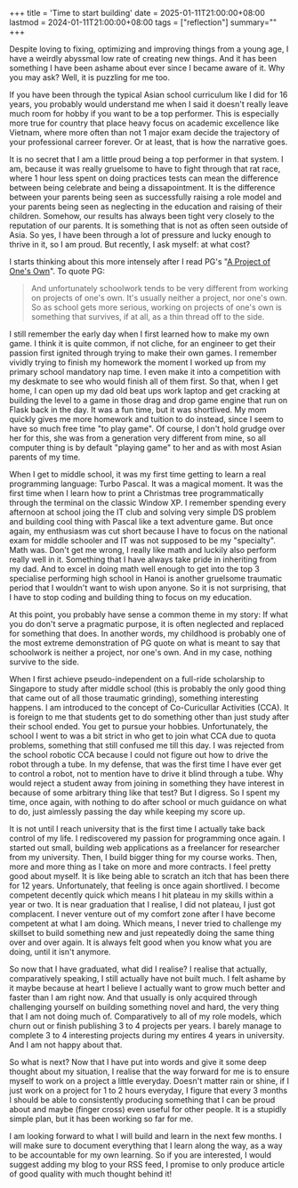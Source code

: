 +++
title = 'Time to start building'
date = 2025-01-11T21:00:00+08:00
lastmod = 2024-01-11T21:00:00+08:00
tags = ["reflection"]
summary=""
+++

Despite loving to fixing, optimizing and improving things from a young age, I have a weirdly abyssmal low rate of creating new things. And it has been something I have been ashame about ever since I became aware of it. Why you may ask? Well, it is puzzling for me too.

If you have been through the typical Asian school curriculum like I did for 16 years, you probably would understand me when I said it doesn't really leave much room for hobby if you want to be a top performer. This is especially more true for country that place heavy focus on academic excellence like Vietnam, where more often than not 1 major exam decide the trajectory of your professional carreer forever. Or at least, that is how the narrative goes.

It is no secret that I am a little proud being a top performer in that system. I am, because it was really gruelsome to have to fight through that rat race, where 1 hour less spent on doing practices tests can mean the difference between being celebrate and being a dissapointment. It is the difference between your parents being seen as successfully raising a role model and your parents being seen as neglecting in the education and raising of their children. Somehow, our results has always been tight very closely to the reputation of our parents. It is something that is not as often seen outside of Asia. So yes, I have been through a lot of pressure and lucky enough to thrive in it, so I am proud. But recently, I ask myself: at what cost?

I starts thinking about this more intensely after I read PG's "[A Project of One's Own](https://paulgraham.com/own.html)". To quote PG: 

> And unfortunately schoolwork tends to be very different from working on projects of one's own. It's usually neither a project, nor one's own. So as school gets more serious, working on projects of one's own is something that survives, if at all, as a thin thread off to the side.

I still remember the early day when I first learned how to make my own game. I think it is quite common, if not cliche, for an engineer to get their passion first ignited through trying to make their own games. I remember vividly trying to finish my homework the moment I worked up from my primary school mandatory nap time. I even make it into a competition with my deskmate to see who would finish all of them first. So that, when I get home, I can open up my dad old beat ups work laptop and get cracking at building the level to a game in those drag and drop game engine that run on Flask back in the day. It was a fun time, but it was shortlived. My mom quickly gives me more homework and tuition to do instead, since I seem to have so much free time "to play game". Of course, I don't hold grudge over her for this, she was from a generation very different from mine, so all computer thing is by default "playing game" to her and as with most Asian parents of my time.

When I get to middle school, it was my first time getting to learn a real programming language: Turbo Pascal. It was a magical moment. It was the first time when I learn how to print a Christmas tree programmatically through the terminal on the classic Window XP. I remember spending every afternoon at school joing the IT club and solving very simple DS problem and building cool thing with Pascal like a text adventure game. But once again, my enthusiasm was cut short because I have to focus on the national exam for middle schooler and IT was not supposed to be my "specialty". Math was. Don't get me wrong, I really like math and luckily also perform really well in it. Something that I have always take pride in inheriting from my dad. And to excel in doing math well enough to get into the top 3 specialise performing high school in Hanoi is another gruelsome traumatic period that I wouldn't want to wish upon anyone. So it is not surprising, that I have to stop coding and building thing to focus on my education. 

At this point, you probably have sense a common theme in my story: If what you do don't serve a pragmatic purpose, it is often neglected and replaced for something that does. In another words, my childhood is probably one of the most extreme demonstration of PG quote on what is meant to say that schoolwork is neither a project, nor one's own. And in my case, nothing survive to the side.

When I first achieve pseudo-independent on a full-ride scholarship to Singapore to study after middle school (this is probably the only good thing that came out of all those traumatic grinding), something interesting happens. I am introduced to the concept of Co-Curicullar Activities (CCA). It is foreign to me that students get to do something other than just study after their school ended. You get to pursue your hobbies. Unfortunately, the school I went to was a bit strict in who get to join what CCA due to quota problems, something that still confused me till this day. I was rejected from the school robotic CCA because I could not figure out how to drive the robot through a tube. In my defense, that was the first time I have ever get to control a robot, not to mention have to drive it blind through a tube. Why would reject a student away from joining in something they have interest in because of some arbitrary thing like that test? But I digress. So I spent my time, once again, with nothing to do after school or much guidance on what to do, just aimlessly passing the day while keeping my score up.

It is not until I reach university that is the first time I actually take back control of my life. I rediscovered my passion for programming once again. I started out small, building web applications as a freelancer for researcher from my university. Then, I build bigger thing for my course works. Then, more and more thing as I take on more and more contracts. I feel pretty good about myself. It is like being able to scratch an itch that has been there for 12 years. Unfortunately, that feeling is once again shortlived. I become competent decently quick which means I hit plateau in my skills within a year or two. It is near graduation that I realise, I did not plateau, I just got complacent. I never venture out of my comfort zone after I have become competent at what I am doing. Which means, I never tried to challenge my skillset to build something new and just repeatedly doing the same thing over and over again. It is always felt good when you know what you are doing, until it isn't anymore.

So now that I have graduated, what did I realise? I realise that actually, comparatively speaking, I still actually have not built much. I felt ashame by it maybe because at heart I believe I actually want to grow much better and faster than I am right now. And that usually is only acquired through challenging yourself on building something novel and hard, the very thing that I am not doing much of. Comparatively to all of my role models, which churn out or finish publishing 3 to 4 projects per years. I barely manage to complete 3 to 4 interesting projects during my entires 4 years in university. And I am not happy about that.

So what is next? Now that I have put into words and give it some deep thought about my situation, I realise that the way forward for me is to ensure myself to work on a project a little everyday. Doesn't matter rain or shine, if I just work on a project for 1 to 2 hours everyday, I figure that every 3 months I should be able to consistently producing something that I can be proud about and maybe (finger cross) even useful for other people. It is a stupidly simple plan, but it has been working so far for me. 

I am looking forward to what I will build and learn in the next few months. I will make sure to document everything that I learn along the way, as a way to be accountable for my own learning. So if you are interested, I would suggest adding my blog to your RSS feed, I promise to only produce article of good quality with much thought behind it!

